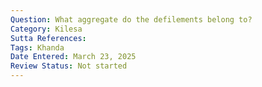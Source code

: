 ```yaml
---
Question: What aggregate do the defilements belong to?
Category: Kilesa
Sutta References:
Tags: Khanda
Date Entered: March 23, 2025
Review Status: Not started
---
```

